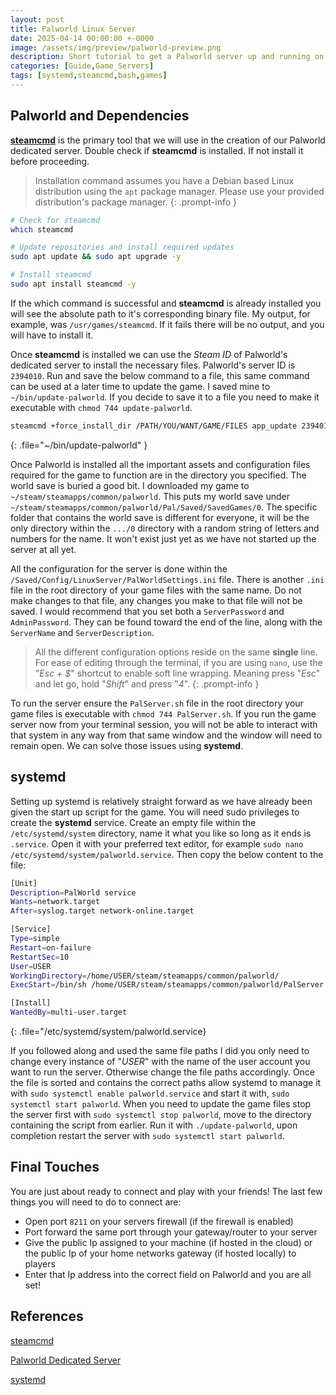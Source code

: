 ```yaml
---
layout: post
title: Palworld Linux Server
date: 2025-04-14 00:00:00 +-0000
image: /assets/img/preview/palworld-preview.png
description: Short tutorial to get a Palworld server up and running on Linux.
categories: [Guide,Game_Servers]
tags: [systemd,steamcmd,bash,games]
---
```


## Palworld and Dependencies

[__steamcmd__](https://developer.valvesoftware.com/wiki/SteamCMD) is the primary tool that we will use in the creation of our Palworld dedicated server. Double check if __steamcmd__ is installed. If not install it before proceeding.

> Installation command assumes you have a Debian based Linux distribution using the `apt` package manager. Please use your provided distribution's package manager.
{: .prompt-info }

```bash
# Check for steamcmd
which steamcmd

# Update repositories and install required updates
sudo apt update && sudo apt upgrade -y

# Install steamcmd
sudo apt install steamcmd -y
```

If the which command is successful and __steamcmd__ is already installed you will see the absolute path to it's corresponding binary file. My output, for example, was `/usr/games/steamcmd`. If it fails there will be no output, and you will have to install it.

Once __steamcmd__ is installed we can use the _Steam ID_ of Palworld's dedicated server to install the necessary files. Palworld's server ID is `2394010`. Run and save the below command to a file, this same command can be used at a later time to update the game. I saved mine to `~/bin/update-palworld`. If you decide to save it to a file you need to make it executable with `chmod 744 update-palworld`.

```bash
steamcmd +force_install_dir /PATH/YOU/WANT/GAME/FILES app_update 2394010 validate +exit
```
{: .file="~/bin/update-palworld" }

Once Palworld is installed all the important assets and configuration files required for the game to function are in the directory you specified. The world save is buried a good bit. I downloaded my game to `~/steam/steamapps/common/palworld`. This puts my world save under `~/steam/steamapps/common/palworld/Pal/Saved/SavedGames/0`. The specific folder that contains the world save is different for everyone, it will be the only directory within the `.../0` directory with a random string of letters and numbers for the name. It won't exist just yet as we have not started up the server at all yet.

All the configuration for the server is done within the `/Saved/Config/LinuxServer/PalWorldSettings.ini` file. There is another `.ini` file in the root directory of your game files with the same name. Do not make changes to that file, any changes you make to that file will not be saved. I would recommend that you set both a `ServerPassword` and `AdminPassword`. They can be found toward the end of the line, along with the `ServerName` and `ServerDescription`.

> All the different configuration options reside on the same __single__ line. For ease of editing through the terminal, if you are using `nano`, use the "_Esc + $_" shortcut to enable soft line wrapping. Meaning press "_Esc_" and let go, hold "_Shift_" and press "_4_".
{: .prompt-info }

To run the server ensure the `PalServer.sh` file in the root directory your game files is executable with `chmod 744 PalServer.sh`. If you run the game server now from your terminal session, you will not be able to interact with that system in any way from that same window and the window will need to remain open. We can solve those issues using __systemd__.

## systemd

Setting up systemd is relatively straight forward as we have already been given the start up script for the game. You will need sudo privileges to create the __systemd__ service. Create an empty file within the `/etc/systemd/system` directory, name it what you like so long as it ends is `.service`. Open it with your preferred text editor, for example `sudo nano /etc/systemd/system/palworld.service`. Then copy the below content to the file:

```bash
[Unit]
Description=PalWorld service
Wants=network.target
After=syslog.target network-online.target

[Service]
Type=simple
Restart=on-failure
RestartSec=10
User=USER
WorkingDirectory=/home/USER/steam/steamapps/common/palworld/
ExecStart=/bin/sh /home/USER/steam/steamapps/common/palworld/PalServer.sh

[Install]
WantedBy=multi-user.target
```
{: .file="/etc/systemd/system/palworld.service}

If you followed along and used the same file paths I did you only need to change every instance of "_USER_" with the name of the user account you want to run the server. Otherwise change the file paths accordingly. Once the file is sorted and contains the correct paths allow systemd to manage it with `sudo systemctl enable palworld.service` and start it with, `sudo systemctl start palworld`. When you need to update the game files stop the server first with `sudo systemctl stop palworld`, move to the directory containing the script from earlier. Run it with `./update-palworld`, upon completion restart the server with `sudo systemctl start palworld`.

## Final Touches

You are just about ready to connect and play with your friends! The last few things you will need to do to connect are:

* Open port `8211` on your servers firewall (if the firewall is enabled)
* Port forward the same port through your gateway/router to your server
* Give the public Ip assigned to your machine (if hosted in the cloud) or the public Ip of your home networks gateway (if hosted locally) to players
* Enter that Ip address into the correct field on Palworld and you are all set!

## References

[steamcmd](https://developer.valvesoftware.com/wiki/SteamCMD)

[Palworld Dedicated Server](https://docs.palworldgame.com/getting-started/deploy-dedicated-server/)

[systemd](https://systemd.io/)
